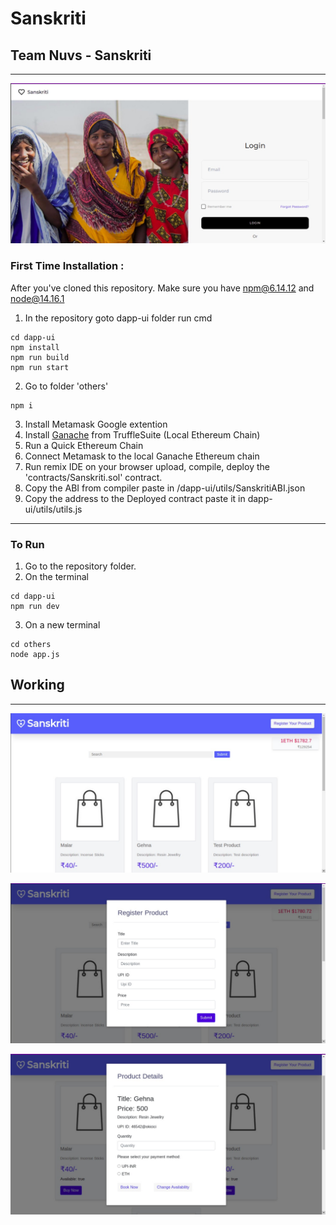 # Sanskriti
## Team Nuvs - Sanskriti
----
![Title Image](./img/Title.jpeg)
### First Time Installation :
After you've cloned this repository. Make sure you have npm@6.14.12 and node@14.16.1 

1. In the repository goto dapp-ui folder run cmd
```
cd dapp-ui
npm install
npm run build
npm run start
```
2. Go to folder 'others'
```
npm i
```
3. Install Metamask Google extention
4. Install [Ganache](https://www.trufflesuite.com/ganache) from TruffleSuite (Local Ethereum Chain)
5. Run a Quick Ethereum Chain
6. Connect Metamask to the local Ganache Ethereum chain
7. Run remix IDE on your browser upload, compile, deploy the 'contracts/Sanskriti.sol' contract.
8. Copy the ABI from compiler paste in /dapp-ui/utils/SanskritiABI.json 
9. Copy the address to the Deployed contract paste it in dapp-ui/utils/utils.js
----
### To Run
1. Go to the repository folder.
2. On the terminal
```
cd dapp-ui
npm run dev  
```
3. On a new terminal
```
cd others
node app.js
```
## Working
- - - - 
![Working 1](./img/Working.jpeg)

![Working 2](./img/Working2.jpeg)

![Working 3](./img/Working3.jpeg)

